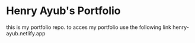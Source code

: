 <h1> Henry Ayub's Portfolio </h1>
<p> this is my portfolio repo. to acces my portfolio 
    use the following link henry-ayub.netlify.app
</p>

